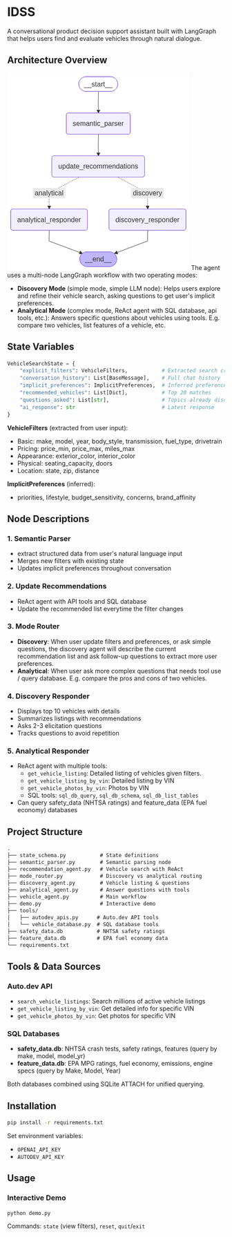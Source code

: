 # IDSS

A conversational product decision support assistant built with LangGraph that helps users find and evaluate vehicles through natural dialogue.

## Architecture Overview
 ![Workflow Graph](graph_visualization.png)
The agent uses a multi-node LangGraph workflow with two operating modes:
- **Discovery Mode** (simple mode, simple LLM node): Helps users explore and refine their vehicle search, asking questions to get user's implicit preferences.
- **Analytical Mode** (complex mode, ReAct agent with SQL database, api tools, etc.): Answers specific questions about vehicles using tools. E.g. compare two vehicles, list features of a vehicle, etc.

## State Variables

```python
VehicleSearchState = {
    "explicit_filters": VehicleFilters,           # Extracted search criteria
    "conversation_history": List[BaseMessage],    # Full chat history
    "implicit_preferences": ImplicitPreferences,  # Inferred preferences
    "recommended_vehicles": List[Dict],           # Top 20 matches
    "questions_asked": List[str],                 # Topics already discussed
    "ai_response": str                            # Latest response
}
```

**VehicleFilters** (extracted from user input):
- Basic: make, model, year, body_style, transmission, fuel_type, drivetrain
- Pricing: price_min, price_max, miles_max
- Appearance: exterior_color, interior_color
- Physical: seating_capacity, doors
- Location: state, zip, distance

**ImplicitPreferences** (inferred):
- priorities, lifestyle, budget_sensitivity, concerns, brand_affinity

## Node Descriptions

### 1. Semantic Parser
- extract structured data from user's natural language input
- Merges new filters with existing state
- Updates implicit preferences throughout conversation

### 2. Update Recommendations
- ReAct agent with API tools and SQL database
- Update the recommended list everytime the filter changes

### 3. Mode Router
- **Discovery**: When user update filters and preferences, or ask simple questions, the discovery agent will describe the current recommendation list and ask follow-up questions to extract more user preferences.
- **Analytical**: When user ask more complex questions that needs tool use / query database. E.g. compare the pros and cons of two vehicles.

### 4. Discovery Responder
- Displays top 10 vehicles with details
- Summarizes listings with recommendations
- Asks 2-3 elicitation questions
- Tracks questions to avoid repetition

### 5. Analytical Responder
- ReAct agent with multiple tools:
  - `get_vehicle_listing`: Detailed listing of vehicles given filters.
  - `get_vehicle_listing_by_vin`: Detailed listing by VIN
  - `get_vehicle_photos_by_vin`: Photos by VIN
  - SQL tools: `sql_db_query`, `sql_db_schema`, `sql_db_list_tables`
- Can query safety_data (NHTSA ratings) and feature_data (EPA fuel economy) databases

## Project Structure

```
.
├── state_schema.py           # State definitions
├── semantic_parser.py        # Semantic parsing node
├── recommendation_agent.py   # Vehicle search with ReAct
├── mode_router.py            # Discovery vs analytical routing
├── discovery_agent.py        # Vehicle listing & questions
├── analytical_agent.py       # Answer questions with tools
├── vehicle_agent.py          # Main workflow
├── demo.py                   # Interactive demo
├── tools/
│   ├── autodev_apis.py      # Auto.dev API tools
│   └── vehicle_database.py  # SQL database tools
├── safety_data.db           # NHTSA safety ratings
├── feature_data.db          # EPA fuel economy data
└── requirements.txt
```

## Tools & Data Sources

### Auto.dev API
- `search_vehicle_listings`: Search millions of active vehicle listings
- `get_vehicle_listing_by_vin`: Get detailed info for specific VIN
- `get_vehicle_photos_by_vin`: Get photos for specific VIN

### SQL Databases
- **safety_data.db**: NHTSA crash tests, safety ratings, features (query by make, model, model_yr)
- **feature_data.db**: EPA MPG ratings, fuel economy, emissions, engine specs (query by Make, Model, Year)

Both databases combined using SQLite ATTACH for unified querying.

## Installation

```bash
pip install -r requirements.txt
```

Set environment variables:
- `OPENAI_API_KEY`
- `AUTODEV_API_KEY`

## Usage

### Interactive Demo

```bash
python demo.py
```

Commands: `state` (view filters), `reset`, `quit`/`exit`

